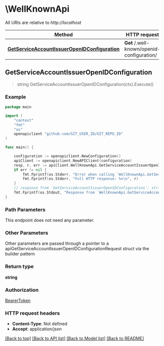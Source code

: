 # \WellKnownApi

All URIs are relative to *http://localhost*

Method | HTTP request | Description
------------- | ------------- | -------------
[**GetServiceAccountIssuerOpenIDConfiguration**](WellKnownApi.md#GetServiceAccountIssuerOpenIDConfiguration) | **Get** /.well-known/openid-configuration/ | 



## GetServiceAccountIssuerOpenIDConfiguration

> string GetServiceAccountIssuerOpenIDConfiguration(ctx).Execute()





### Example

```go
package main

import (
    "context"
    "fmt"
    "os"
    openapiclient "github.com/GIT_USER_ID/GIT_REPO_ID"
)

func main() {

    configuration := openapiclient.NewConfiguration()
    apiClient := openapiclient.NewAPIClient(configuration)
    resp, r, err := apiClient.WellKnownApi.GetServiceAccountIssuerOpenIDConfiguration(context.Background()).Execute()
    if err != nil {
        fmt.Fprintf(os.Stderr, "Error when calling `WellKnownApi.GetServiceAccountIssuerOpenIDConfiguration``: %v\n", err)
        fmt.Fprintf(os.Stderr, "Full HTTP response: %v\n", r)
    }
    // response from `GetServiceAccountIssuerOpenIDConfiguration`: string
    fmt.Fprintf(os.Stdout, "Response from `WellKnownApi.GetServiceAccountIssuerOpenIDConfiguration`: %v\n", resp)
}
```

### Path Parameters

This endpoint does not need any parameter.

### Other Parameters

Other parameters are passed through a pointer to a apiGetServiceAccountIssuerOpenIDConfigurationRequest struct via the builder pattern


### Return type

**string**

### Authorization

[BearerToken](../README.md#BearerToken)

### HTTP request headers

- **Content-Type**: Not defined
- **Accept**: application/json

[[Back to top]](#) [[Back to API list]](../README.md#documentation-for-api-endpoints)
[[Back to Model list]](../README.md#documentation-for-models)
[[Back to README]](../README.md)

